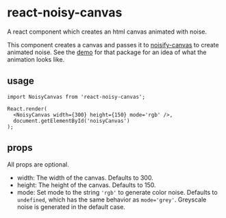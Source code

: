 # react-noisy-canvas

A react component which creates an html canvas animated with noise.

This component creates a canvas and passes it to [noisify-canvas](https://github.com/phoenixstormcrow/noisify-canvas) to create animated noise. See the [demo](http://phoenixstormcrow.github.io/noisify-canvas/) for that package for an idea of what the animation looks like.

## usage
```
import NoisyCanvas from 'react-noisy-canvas';

React.render(
  <NoisyCanvas width={300} height={150} mode='rgb' />,
  document.getElementById('noisyCanvas')
);
```

## props

All props are optional.

- width: The width of the canvas. Defaults to 300.
- height: The height of the canvas. Defaults to 150.
- mode: Set mode to the string `'rgb'` to generate color noise. Defaults to `undefined`, which has the same behavior as `mode='grey'`. Greyscale noise is generated in the default case.
